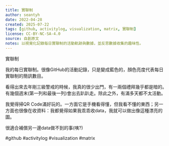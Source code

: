 ```yaml
---
title: 實聯制
author: seantyh
date: 2022-04-28
created: 2025-07-22
tags: [github, activitylog, visualization, matrix, 實聯制]
license: CC-BY-NC-SA-4.0
source: 自創原文
notes: 以視覺化記錄每日實聯制的活動軌跡與數據，並反思數據收集的趣味性。
---
```

實聯制

我的每日實聯制。很像GitHub的活動記錄，只是變成藍色的，顏色亮度代表每日實聯制的簡訊數目。

看得出來去年剛三級警戒的時候，我真的很少出門，有一兩個禮拜幾乎都是暗的。有幾個週末(第一列和最後一列)會出去趴趴走。除此之外，有滿多天都不太活動。

我覺得掃QR Code滿好玩的。一方面它是手機看得懂，但我看不懂的東西；另一方面也很像在收資料：我都覺得如果我乖乖收data，我就可以做出像這種漂亮的圖。

很適合補償另一邊data做不到的事(咦?)

#github #activitylog #visualization #matrix
